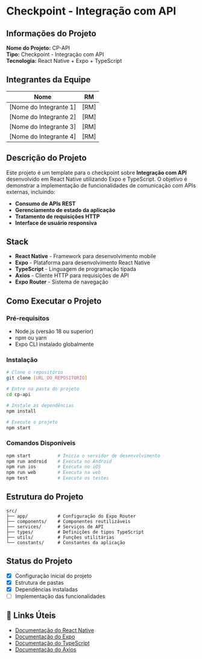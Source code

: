 # Checkpoint - Integração com API

## Informações do Projeto

**Nome do Projeto:** CP-API  
**Tipo:** Checkpoint - Integração com API  
**Tecnologia:** React Native + Expo + TypeScript  

## Integrantes da Equipe

| Nome | RM |
|------|-----|
| [Nome do Integrante 1] | [RM] |
| [Nome do Integrante 2] | [RM] |
| [Nome do Integrante 3] | [RM] |
| [Nome do Integrante 4] | [RM] |

## Descrição do Projeto

Este projeto é um template para o checkpoint sobre **Integração com API** desenvolvido em React Native utilizando Expo e TypeScript. O objetivo é demonstrar a implementação de funcionalidades de comunicação com APIs externas, incluindo:

- **Consumo de APIs REST**
- **Gerenciamento de estado da aplicação**
- **Tratamento de requisições HTTP**
- **Interface de usuário responsiva**

## Stack

- **React Native** - Framework para desenvolvimento mobile
- **Expo** - Plataforma para desenvolvimento React Native
- **TypeScript** - Linguagem de programação tipada
- **Axios** - Cliente HTTP para requisições de API
- **Expo Router** - Sistema de navegação

## Como Executar o Projeto

### Pré-requisitos
- Node.js (versão 18 ou superior)
- npm ou yarn
- Expo CLI instalado globalmente

### Instalação
```bash
# Clone o repositório
git clone [URL_DO_REPOSITORIO]

# Entre na pasta do projeto
cd cp-api

# Instale as dependências
npm install

# Execute o projeto
npm start
```

### Comandos Disponíveis
```bash
npm start          # Inicia o servidor de desenvolvimento
npm run android    # Executa no Android
npm run ios        # Executa no iOS
npm run web        # Executa na web
npm test           # Executa os testes
```

## Estrutura do Projeto

```
src/
├── app/           # Configuração do Expo Router
├── components/    # Componentes reutilizáveis
├── services/      # Serviços de API
├── types/         # Definições de tipos TypeScript
├── utils/         # Funções utilitárias
└── constants/     # Constantes da aplicação
```

## Status do Projeto

- [x] Configuração inicial do projeto
- [x] Estrutura de pastas
- [x] Dependências instaladas
- [ ] Implementação das funcionalidades

## 🔗 Links Úteis

- [Documentação do React Native](https://reactnative.dev/)
- [Documentação do Expo](https://docs.expo.dev/)
- [Documentação do TypeScript](https://www.typescriptlang.org/)
- [Documentação do Axios](https://axios-http.com/)
